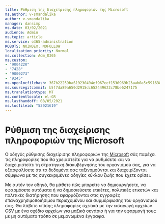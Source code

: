 ```yaml
---
title: Ρύθμιση της διαχείρισης πληροφοριών της Microsoft
ms.author: v-smandalika
author: v-smandalika
manager: dansimp
ms.date: 03/02/2021
audience: Admin
ms.topic: article
ms.service: o365-administration
ROBOTS: NOINDEX, NOFOLLOW
localization_priority: Normal
ms.collection: Adm_O365
ms.custom:
- "9004220"
- "7428"
- "9000273"
- "9245"
ms.openlocfilehash: 367b22259ba619230404ef967eef1530969b23aab0a5c5916382fd19cdb5986d
ms.sourcegitcommit: b5f7da89a650d2915dc652449623c78be6247175
ms.translationtype: MT
ms.contentlocale: el-GR
ms.lasthandoff: 08/05/2021
ms.locfileid: "53921619"
---
```

# <a name="set-up-microsoft-information-governance"></a>Ρύθμιση της διαχείρισης πληροφοριών της Microsoft

Ο οδηγός ρύθμισης διαχείρισης πληροφοριών της [Microsoft](https://go.microsoft.com/fwlink/?linkid=2146529) σάς παρέχει τις πληροφορίες που θα χρειαστείτε για να ρυθμίσετε και να διαχειριστείτε τη στρατηγική διακυβέρνησης του οργανισμού σας, για να εξασφαλίσετε ότι τα δεδομένα σας ταξινομούνται και διαχειρίζονται σύμφωνα με τις συγκεκριμένες οδηγίες κύκλου ζωής που έχετε ορίσει.

Με αυτόν τον οδηγό, θα μάθετε πώς μπορείτε να δημιουργήσετε, να εφαρμόσετε αυτόματα ή να δημοσιεύσετε ετικέτες, πολιτικές ετικετών και πολιτικές διατήρησης που εφαρμόζονται στις εγγραφές επαναχρησιμοποιήσιμου περιεχομένου και συμμόρφωσης του οργανισμού σας. Θα λάβετε επίσης πληροφορίες σχετικά με την εισαγωγή αρχείων CSV με ένα σχέδιο αρχείων για μαζικά σενάρια ή για την εφαρμογή τους με μη αυτόματο τρόπο σε μεμονωμένα έγγραφα.
